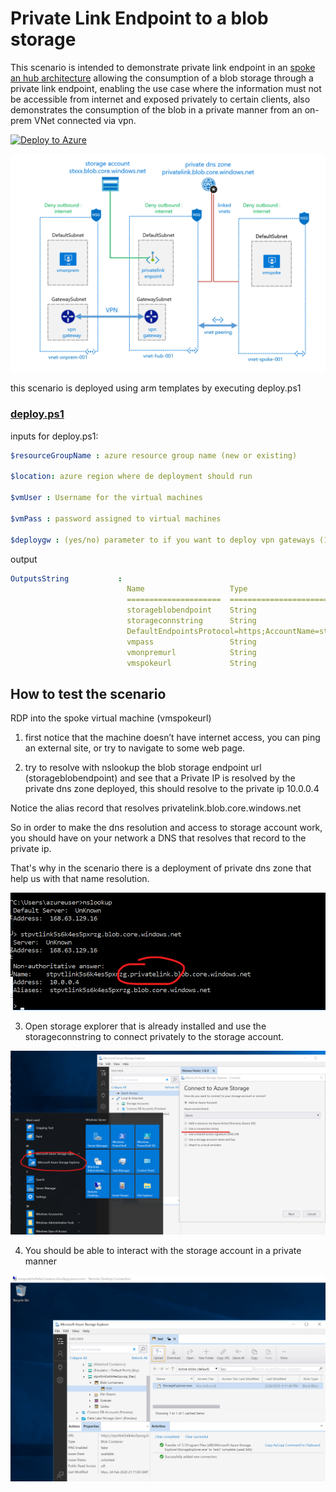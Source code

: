 # Private Link Endpoint to a blob storage

This scenario is intended to demonstrate private link endpoint in an
 [spoke an hub architecture](ttps://docs.microsoft.com/azure/architecture/reference-architectures/hybrid-networking/hub-spoke) allowing the consumption of a blob storage through a private link endpoint, enabling the use case where the information must not be accessible from internet and exposed privately to certain clients, also demonstrates the consumption of the blob in a private manner from an on-prem VNet connected via vpn.

[![Deploy to Azure](https://aka.ms/deploytoazurebutton)](https://portal.azure.com/#create/Microsoft.Template/uri/https%3A%2F%2Fraw.githubusercontent.com%2Fmblanco77%2Fprivatelink%2Fmaster%2Fendpointblob%2Fazuredeploy.json)

![blob storage private endpoint](images/privatelinkenpointblob.png)

this scenario is deployed using arm templates by executing deploy.ps1
### [deploy.ps1](deploy.ps1)
inputs for deploy.ps1:
```yaml
$resourceGroupName : azure resource group name (new or existing)

$location: azure region where de deployment should run

$vmUser : Username for the virtual machines

$vmPass : password assigned to virtual machines

$deploygw : (yes/no) parameter to if you want to deploy vpn gateways (15-20 minutes to deploy)
```

output

```yaml
OutputsString           :
                          Name                   Type                       Value
                          =====================  =========================  ==========
                          storageblobendpoint    String                     stpvtlinkxxxxxx.blob.core.windows.net
                          storageconnstring      String
                          DefaultEndpointsProtocol=https;AccountName=stpvtlinkxxxxx;AccountKey=xxxxxxxxxxxxxxxxxxxxxxxxxxxxxxxxxxxx
                          vmpass                 String                     P1xxxxxxxxxxx
                          vmonpremurl            String                     vmonpremxxxxx.eastus.cloudapp.azure.com
                          vmspokeurl             String                     vmspokexxxxx.eastus.cloudapp.azure.com
```

## How to test the scenario

RDP into the spoke virtual machine (vmspokeurl)

1. first notice that the machine doesn’t have internet access, you can ping an external site, or try to navigate to some web page.

2. try to resolve with nslookup the blob storage endpoint url (storageblobendpoint) and see that a Private IP is resolved by the private dns zone deployed, this should resolve to the private ip 10.0.0.4

Notice the alias record that resolves privatelink.blob.core.windows.net

So in order to make the dns resolution and access to storage account work, you should have on your network a DNS that resolves that record to the private ip.

That's why in the scenario there is a deployment of private dns zone that help us with that name resolution.

![dns resolve](images/dnsresolve.png)

3. Open storage explorer that is already installed and use the storageconnstring to connect privately to the storage account.

![storage explorer](images/connectstorageexplorer.png)

4. You should be able to interact with the storage account in a private manner

![upload storage explorer](images/uploadstorage.png)